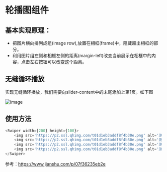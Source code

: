 # 轮播图组件

## 基本实现原理：
- 把图片横向排列成组(image row),放置在相框(frame)中，隐藏超出相框的部分。
- 利用图片组左侧和相框左侧的距离(margin-left)改变当前展示在相框中的内容，点击左右按钮可以改变这个距离。

## 无缝循环播放

实现无缝循环播放，我们需要向slider-content中的末尾添加上第1页。如下图

![image](https://upload-images.jianshu.io/upload_images/4740558-a4bc4c718bf876e1.jpg)

## 使用方法

```js
<Swiper width={200} height={100}>
    <img src='https://p2.ssl.qhimg.com/t01d1eb3addf8f4b30e.png' alt='测试' />
    <img src='https://p2.ssl.qhimg.com/t01d1eb3addf8f4b30e.png' alt='测试' />
    <img src='https://p2.ssl.qhimg.com/t01d1eb3addf8f4b30e.png' alt='测试' />
    <img src='https://p2.ssl.qhimg.com/t01d1eb3addf8f4b30e.png' alt='测试' />
</Swiper>
```

参考：https://www.jianshu.com/p/07f36235eb2e